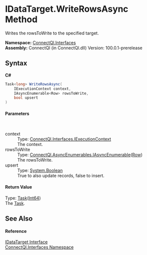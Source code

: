 # IDataTarget.WriteRowsAsync Method 
 

Writes the rowsToWrite to the specified target.

**Namespace:**&nbsp;<a href="N_ConnectQl_Interfaces">ConnectQl.Interfaces</a><br />**Assembly:**&nbsp;ConnectQl (in ConnectQl.dll) Version: 100.0.1-prerelease

## Syntax

**C#**<br />
``` C#
Task<long> WriteRowsAsync(
	IExecutionContext context,
	IAsyncEnumerable<Row> rowsToWrite,
	bool upsert
)
```


#### Parameters
&nbsp;<dl><dt>context</dt><dd>Type: <a href="T_ConnectQl_Interfaces_IExecutionContext">ConnectQl.Interfaces.IExecutionContext</a><br />The context.</dd><dt>rowsToWrite</dt><dd>Type: <a href="T_ConnectQl_AsyncEnumerables_IAsyncEnumerable_1">ConnectQl.AsyncEnumerables.IAsyncEnumerable</a>(<a href="T_ConnectQl_Results_Row">Row</a>)<br />The rowsToWrite.</dd><dt>upsert</dt><dd>Type: <a href="http://msdn2.microsoft.com/en-us/library/a28wyd50" target="_blank">System.Boolean</a><br />True to also update records, false to insert.</dd></dl>

#### Return Value
Type: <a href="http://msdn2.microsoft.com/en-us/library/dd321424" target="_blank">Task</a>(<a href="http://msdn2.microsoft.com/en-us/library/6yy583ek" target="_blank">Int64</a>)<br />The <a href="http://msdn2.microsoft.com/en-us/library/dd235678" target="_blank">Task</a>.

## See Also


#### Reference
<a href="T_ConnectQl_Interfaces_IDataTarget">IDataTarget Interface</a><br /><a href="N_ConnectQl_Interfaces">ConnectQl.Interfaces Namespace</a><br />